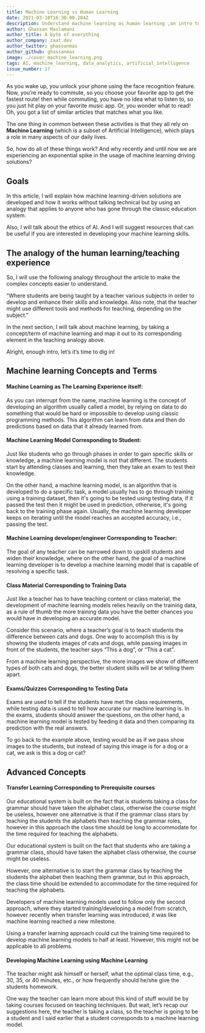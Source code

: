 ```yaml
---
title: Machine Learning vs Human Learning
date: 2021-03-10T16:30:00.284Z
description: Understand machine learning as human learning ,an intro to machine learning a subset of artificial intelligence
author: Ghassan Maslamani
author_title: A byte of everything
author_company: zaat.dev
author_twitter: ghassanmas
author_github: ghassanmas
image: ./cover_machine_learning.png
tags: AI, machine_learning, data_analytics, artificial_intelligence
issue_number: 17
---
```

As you wake up, you unlock your phone using the face recognition feature. Now, you’re ready to commute, so you choose your favorite app to get the fastest route! then while commuting, you have no idea what to listen to, so you just hit play on your favorite music app. Or, you wonder what to read! Oh, you got a list of similar articles that matches what you like.

The one thing in common between these activities is that they all rely on **Machine Learning** (which is a subset of Artificial Intelligence), which plays a role in many aspects of our daily lives. 

So, how do all of these things work? And why recently and until now we are experiencing an exponential spike in the usage of machine learning driving solutions? 

## Goals
In this article, I will explain how machine learning-driven solutions are developed and how it works without talking technical but by using an analogy that applies to anyone who has gone through the classic education system.

Also, I will talk about the ethics of AI. And I will suggest resources that can be useful if you are interested in developing your machine learning skills. 

## The analogy of the human learning/teaching experience
So, I will use the following analogy throughout the article to make the complex concepts  easier to understand.

“Where students are being taught by a teacher various subjects in order to develop and enhance their skills and knowledge. Also note, that the teacher might use different tools and methods for teaching, depending on the subject.”

In the next section, I will talk about machine learning, by taking a concept/term of machine learning and map it out to its corresponding element in the teaching analogy above.

Alright, enough intro, let’s it’s time to dig in!



## Machine learning Concepts and Terms 

#### Machine Learning as The Learning Experience itself:
As you can interrupt from the name, machine learning is the concept of developing an algorithm usually called a model, by relying on data to do something that would be hard or impossible to develop using classic programming methods. This algorithm can learn from data and then do predictions based on data that it already learned from. 



#### Machine Learning Model Corresponding to Student:
Just like students who go through phases in order to gain specific skills or knowledge, a machine learning model is not that different. The students start by attending classes and learning, then they take an exam to test their knowledge.

 On the other hand, a machine learning model, is an algorithm that is developed to do a specific task, a model usually has to go through training using a training dataset, then it's going to be tested using testing data, if it passed the test then it might be used in prediction, otherwise, it's going back to the training phase again. Usually, the machine learning developer keeps on iterating until the model reaches an accepted accuracy, i.e., passing the test. 

#### Machine Learning developer/engineer Corresponding to Teacher:

The goal of any teacher can be narrowed down to upskill students and widen their knowledge, where on the other hand, the goal of a machine learning developer is to develop a machine learning model that is capable of resolving a specific task.

#### Class Material Corresponding to Training Data 
Just like a teacher has to have teaching content or class material, the development of machine learning models relies heavily on the training data, as a rule of thumb the more training data you have the better chances you would have in developing an accurate model. 

Consider this scenario, where a teacher’s goal is to teach students the difference between cats and dogs. One way to accomplish this is by showing the students images of cats and dogs, while passing images in front of the students, the teacher says “This a dog”, or “This a cat”. 

From a machine learning perspective, the more images we show of different types of both cats and dogs, the better student skills will be at telling them apart.






#### Exams/Quizzes Corresponding to Testing Data
Exams are used to tell if the students have met the class requirements, while testing data is used to tell how accurate our machine learning is. In the exams, students should answer the questions, on the other hand, a machine learning model is tested by feeding it data and then comparing its prediction with the real answers.
 
To go back to the example above, testing would be as if we pass show images to the students, but instead of saying this image is for a dog or a cat, we ask is this a dog or cat? 



## Advanced Concepts 

#### Transfer Learning Corresponding to Prerequisite courses 
Our educational system is built on the fact that is students taking a class for grammar should have taken the alphabet class, otherwise the course might be useless, however one alternative is that if the grammar class stars by teaching the students the alphabets then teaching the grammar roles, however in this approach the class time should be long to accommodate for the time required for teaching the alphabets. 

Our educational system is built on the fact that students who are taking a grammar class, should have taken the alphabet class otherwise, the course might be useless.

However, one alternative is to start the grammar class by teaching the students the alphabet then teaching them grammar, but in this approach, the class time should be extended to accommodate for the time required for teaching the alphabets.

Developers of machine learning models used to follow only the second approach, where they started training/developing a model from scratch, however recently when transfer learning was introduced, it was like machine learning reached a new milestone. 

Using a transfer learning approach could cut the training time required to develop machine learning models to half at least. However, this might not be applicable to all problems. 

#### Developing Machine Learning using Machine Learning
The teacher might ask himself or herself, what the optimal class time, e.g., 30, 35, or 40 minutes, etc., or how frequently should he/she give the students homework.

One way the teacher can learn more about this kind of stuff would be by taking courses focused on teaching techniques. 
But wait, let’s recap our suggestions here, the teacher is taking a class, so the teacher is going to be a student and I said earlier that a student corresponds to a machine learning model. 
